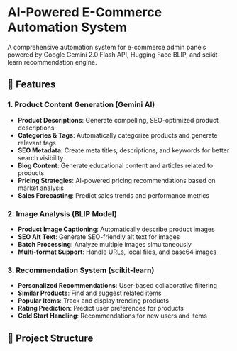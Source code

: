 # AI-Powered E-Commerce Automation System

A comprehensive automation system for e-commerce admin panels powered by Google Gemini 2.0 Flash API, Hugging Face BLIP, and scikit-learn recommendation engine.

## 🚀 Features

### 1. **Product Content Generation** (Gemini AI)
- **Product Descriptions**: Generate compelling, SEO-optimized product descriptions
- **Categories & Tags**: Automatically categorize products and generate relevant tags
- **SEO Metadata**: Create meta titles, descriptions, and keywords for better search visibility
- **Blog Content**: Generate educational content and articles related to products
- **Pricing Strategies**: AI-powered pricing recommendations based on market analysis
- **Sales Forecasting**: Predict sales trends and performance metrics

### 2. **Image Analysis** (BLIP Model)
- **Product Image Captioning**: Automatically describe product images
- **SEO Alt Text**: Generate SEO-friendly alt text for images
- **Batch Processing**: Analyze multiple images simultaneously
- **Multi-format Support**: Handle URLs, local files, and base64 images

### 3. **Recommendation System** (scikit-learn)
- **Personalized Recommendations**: User-based collaborative filtering
- **Similar Products**: Find and suggest related items
- **Popular Items**: Track and display trending products
- **Rating Prediction**: Predict user preferences for products
- **Cold Start Handling**: Recommendations for new users and items

## 📁 Project Structure
